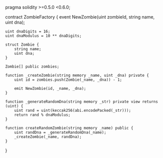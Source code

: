 <!-- version -->
pragma solidity >=0.5.0 <0.6.0;
<!-- contract -->
contract ZombieFactory {
    <!-- declare an event -->
event NewZombie(uint zombieId, string name, uint dna);

    uint dnaDigits = 16;
    uint dnaModulus = 10 ** dnaDigits;
<!-- strcuts -->
    struct Zombie {
        string name;
        uint dna;
    }

    Zombie[] public zombies;

<!--functions-->

    function _createZombie(string memory _name, uint _dna) private {
        uint id = zombies.push(Zombie(_name, _dna)) - 1;
<!-- fire an event -->
        emit NewZombie(id, _name, _dna);
    }
<!-- Private fun. with return,view -->
    function _generateRandomDna(string memory _str) private view returns (uint) {
        uint rand = uint(keccak256(abi.encodePacked(_str)));
        return rand % dnaModulus;
    }
<!-- Public fuc. -->
    function createRandomZombie(string memory _name) public {
        uint randDna = _generateRandomDna(_name);
        _createZombie(_name, randDna);
    }

}
